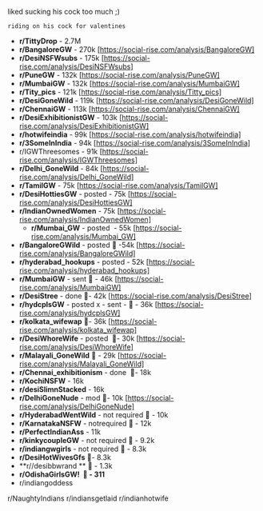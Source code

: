 liked sucking his cock too much ;)

	riding on his cock for valentines
- **r/TittyDrop** - 2.7M
- **r/BangaloreGW** - 270k [https://social-rise.com/analysis/BangaloreGW]
- **r/DesiNSFWsubs** - 175k [https://social-rise.com/analysis/DesiNSFWsubs]
- **r/PuneGW** - 132k [https://social-rise.com/analysis/PuneGW]
- **r/MumbaiGW** - 132k [https://social-rise.com/analysis/MumbaiGW]
-  **r/Tity_pics** - 121k [https://social-rise.com/analysis/Titty_pics]
- **r/DesiGoneWild** - 119k [https://social-rise.com/analysis/DesiGoneWild]
- **r/ChennaiGW** - 113k [https://social-rise.com/analysis/ChennaiGW]
- **r/DesiExhibitionistGW** - 103k [https://social-rise.com/analysis/DesiExhibitionistGW]
- **r/hotwifeindia** - 99k [https://social-rise.com/analysis/hotwifeindia]
- **r/3SomeInIndia** - 94k [https://social-rise.com/analysis/3SomeInIndia]
- r/IGWThreesomes - 91k [https://social-rise.com/analysis/IGWThreesomes]
- **r/Delhi_GoneWild** - 84k [https://social-rise.com/analysis/Delhi_GoneWild]
- **r/TamilGW** - 75k [https://social-rise.com/analysis/TamilGW]
- **r/DesiHottiesGW** - posted - 75k [https://social-rise.com/analysis/DesiHottiesGW]
- **r/IndianOwnedWomen** - 75k [https://social-rise.com/analysis/IndianOwnedWomen]
	- **r/Mumbai_GW** - posted  - 55k [https://social-rise.com/analysis/Mumbai_GW]
- **r/BangaloreGWild** - posted 💚 -54k [https://social-rise.com/analysis/BangaloreGWild]
- **r/hyderabad_hookups** - posted - 52k [https://social-rise.com/analysis/hyderabad_hookups]
- **r/MumbaiGW** - sent 💚 - 46k [https://social-rise.com/analysis/MumbaiGW]
- **r/DesiStree** - done 💚- 42k [https://social-rise.com/analysis/DesiStree]
- **r/hydcplsGW** - posted x - sent - 💚 - 36k [https://social-rise.com/analysis/hydcplsGW]
- **r/kolkata_wifewap** 💚- 36k [https://social-rise.com/analysis/kolkata_wifewap]
- **r/DesiWhoreWife** - posted  💚- 30k [https://social-rise.com/analysis/DesiWhoreWife]
- **r/Malayali_GoneWild** 💚 - 29k [https://social-rise.com/analysis/Malayali_GoneWild]
- **r/Chennai_exhibitionism** - done  💚- 18k
- **r/KochiNSFW** - 16k
- **r/desiSlimnStacked** - 16k
- **r/DelhiGoneNude** - mod 💚- 10k [https://social-rise.com/analysis/DelhiGoneNude]
- **r/HyderabadWentWild** - not required 💚 - 10k
- **r/KarnatakaNSFW** - notrequired 💚 - 12k
- **r/PerfectIndianAss** - 11k
- **r/kinkycoupleGW** - not required 💚 - 9.2k
- **r/indiangwgirls** - not required 💚 - 8.3k
- **r/DesiHotWivesGfs** 💚- 8.3k
- **r//desibbwrand ** 💚 - 1.3k
- **r/OdishaGirlsGW!  💚 - 311**
- r/indiangoddess


 r/NaughtyIndians
 r/indiansgetlaid
 r/indianhotwife